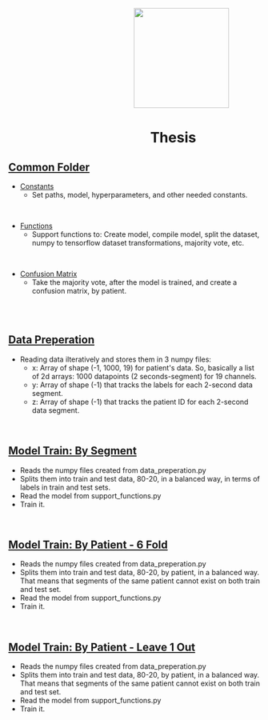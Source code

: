 &emsp; &emsp; &emsp; &emsp; &emsp; &emsp; &emsp; &emsp; &emsp; &emsp; &emsp; &emsp; &emsp; &emsp; <img src="https://i.imgur.com/UwbMboU.png" width="190" height="200">

# &emsp;&emsp; &emsp; &emsp; &emsp; &emsp; &emsp; &emsp; &nbsp; Thesis

## <a href="https://github.com/ggkenios/eeg-diagnosis/tree/main/common">Common Folder</a> <br>
* <a href="https://github.com/ggkenios/eeg-diagnosis/blob/main/common/constants.py">Constants</a> <br>
   - Set paths, model, hyperparameters, and other needed constants.
<br>

* <a href="https://github.com/ggkenios/eeg-diagnosis/blob/main/common/functions.py">Functions</a> <br>
   - Support functions to: Create model, compile model, split the dataset, numpy to tensorflow dataset transformations, majority vote, etc.
<br>

* <a href="https://github.com/ggkenios/eeg-diagnosis/blob/main/common/confusion_matrix.py">Confusion Matrix</a> <br>
   - Take the majority vote, after the model is trained, and create a confusion matrix, by patient.
<br>
<br>

## <a href="https://github.com/ggkenios/eeg-diagnosis/blob/main/data_preperation.py">Data Preperation</a> <br>
   * Reading data ilteratively and stores them in 3 numpy files: <br>
     - x: Array of shape (-1, 1000, 19) for patient's data. So, basically a list of 2d arrays: 1000 datapoints (2 seconds-segment) for 19 channels. <br>
     - y: Array of shape (-1) that tracks the labels for each 2-second data segment. <br>
     - z: Array of shape (-1) that tracks the patient ID for each 2-second data segment. <br>

<br>

## <a href="https://github.com/ggkenios/eeg-diagnosis/blob/main/model_train_segments.py">Model Train: By Segment</a> <br>
   - Reads the numpy files created from data_preperation.py <br>
   - Splits them into train and test data, 80-20, in a balanced way, in terms of labels in train and test sets. <br>
   - Read the model from support_functions.py <br>
   - Train it. <br>
   
<br>

## <a href="https://github.com/ggkenios/eeg-diagnosis/blob/main/model_train_patient_6fold.py">Model Train: By Patient - 6 Fold</a> <br>
   - Reads the numpy files created from data_preperation.py <br>
   - Splits them into train and test data, 80-20, by patient, in a balanced way. That means that segments of the same patient cannot exist on both train and test set. <br>
   - Read the model from support_functions.py <br>
   - Train it. <br>
   
<br>

## <a href="https://github.com/ggkenios/eeg-diagnosis/blob/main/model_train_patient_leave1out.py">Model Train: By Patient - Leave 1 Out</a> <br>
   - Reads the numpy files created from data_preperation.py <br>
   - Splits them into train and test data, 80-20, by patient, in a balanced way. That means that segments of the same patient cannot exist on both train and test set. <br>
   - Read the model from support_functions.py <br>
   - Train it. <br>
   
<br>
